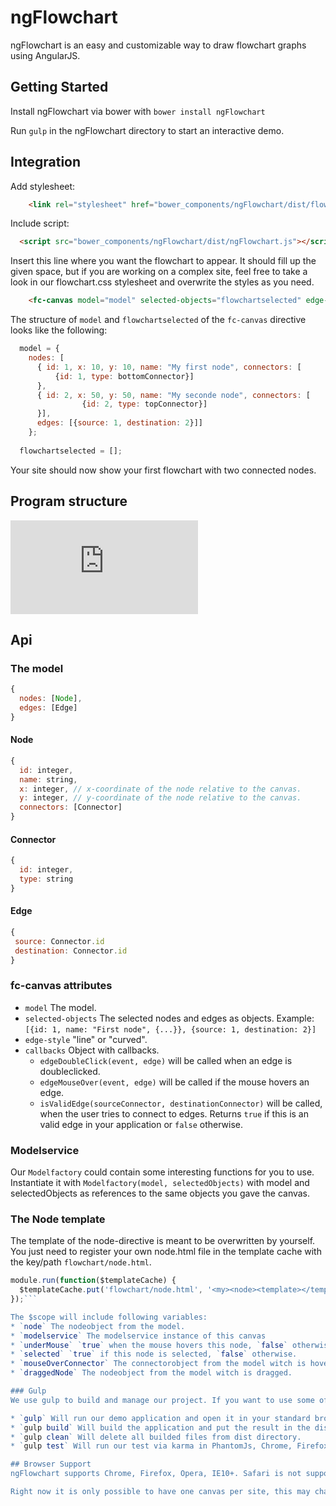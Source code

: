 # ngFlowchart

ngFlowchart is an easy and customizable way to draw flowchart graphs using AngularJS.

## Getting Started

Install ngFlowchart via bower with `bower install ngFlowchart`

Run `gulp` in the ngFlowchart directory to start an interactive demo.

## Integration

Add stylesheet:
```html
    <link rel="stylesheet" href="bower_components/ngFlowchart/dist/flowchart.css" type="text/css">
```

Include script:
```html
  <script src="bower_components/ngFlowchart/dist/ngFlowchart.js"></script>
```

Insert this line where you want the flowchart to appear. It should fill up the given space, but if you are working on a complex site,
feel free to take a look in our flowchart.css stylesheet and overwrite the styles as you need.
```html
    <fc-canvas model="model" selected-objects="flowchartselected" edge-style="line"></fc-canvas>
```

The structure of `model` and `flowchartselected` of the `fc-canvas` directive looks like the following:
```javascript
  model = {
    nodes: [
      { id: 1, x: 10, y: 10, name: "My first node", connectors: [
          {id: 1, type: bottomConnector}]
      },
      { id: 2, x: 50, y: 50, name: "My seconde node", connectors: [
                {id: 2, type: topConnector}]
      }],
      edges: [{source: 1, destination: 2}]]
    };
    
  flowchartselected = [];
```

Your site should now show your first flowchart with two connected nodes.

## Program structure

![Dependency graph](https://github.com/ONE-LOGIC/ngFlowchart/edit/master/README.md)

## Api

### The model

```javascript
{
  nodes: [Node],
  edges: [Edge]
}
```

#### Node
```javascript
{
  id: integer,
  name: string,
  x: integer, // x-coordinate of the node relative to the canvas.
  y: integer, // y-coordinate of the node relative to the canvas.
  connectors: [Connector]
}
```

#### Connector
```javascript
{
  id: integer,
  type: string
}
```

#### Edge
```javascript
{
 source: Connector.id
 destination: Connector.id
}
```

### fc-canvas attributes
* `model` The model.
* `selected-objects` The selected nodes and edges as objects. Example: `[{id: 1, name: "First node", {...}}, {source: 1, destination: 2}]`
* `edge-style` "line" or "curved".
* `callbacks` Object with callbacks.
  * `edgeDoubleClick(event, edge)` will be called when an edge is doubleclicked.
  * `edgeMouseOver(event, edge)` will be called if the mouse hovers an edge.
  * `isValidEdge(sourceConnector, destinationConnector)` will be called, when the user tries to connect to edges. Returns `true` if this is an valid edge in your application or `false` otherwise.

### Modelservice
Our `Modelfactory` could contain some interesting functions for you to use.
Instantiate it with `Modelfactory(model, selectedObjects)` with model and selectedObjects as references to the same objects you gave the canvas.

### The Node template
The template of the node-directive is meant to be overwritten by yourself. You just need to register your own node.html file in the template cache with the key/path `flowchart/node.html`.

```javascript
module.run(function($templateCache) {
  $templateCache.put('flowchart/node.html', '<my><node><template></template></node></my>');
});```

The $scope will include following variables:
* `node` The nodeobject from the model.
* `modelservice` The modelservice instance of this canvas
* `underMouse` `true` when the mouse hovers this node, `false` otherwise.
* `selected` `true` if this node is selected, `false` otherwise.
* `mouseOverConnector` The connectorobject from the model witch is hovered by the mouse or `null`.
* `draggedNode` The nodeobject from the model witch is dragged.

### Gulp
We use gulp to build and manage our project. If you want to use some of our gulp tasks run `npm install` first. After you can run:

* `gulp` Will run our demo application and open it in your standard browser
* `gulp build` Will build the application and put the result in the dist folder.
* `gulp clean` Will delete all builded files from dist directory.
* `gulp test` Will run our test via karma in PhantomJs, Chrome, Firefox and IE

## Browser Support
ngFlowchart supports Chrome, Firefox, Opera, IE10+. Safari is not supported. PRs to expand support are welcome.

Right now it is only possible to have one canvas per site, this may changes in future.
